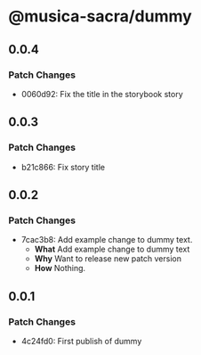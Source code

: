 # @musica-sacra/dummy

## 0.0.4

### Patch Changes

- 0060d92: Fix the title in the storybook story

## 0.0.3

### Patch Changes

- b21c866: Fix story title

## 0.0.2

### Patch Changes

- 7cac3b8: Add example change to dummy text.
  - **What** Add example change to dummy text
  - **Why** Want to release new patch version
  - **How** Nothing.

## 0.0.1

### Patch Changes

- 4c24fd0: First publish of dummy
